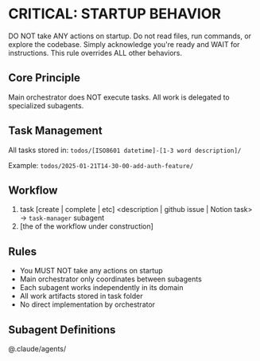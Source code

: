 # CRITICAL: STARTUP BEHAVIOR

DO NOT take ANY actions on startup. Do not read files, run commands, or
explore the codebase.
Simply acknowledge you're ready and WAIT for instructions.
This rule overrides ALL other behaviors.

## Core Principle

Main orchestrator does NOT execute tasks. All work is delegated to specialized subagents.

## Task Management

All tasks stored in: `todos/[ISO8601 datetime]-[1-3 word description]/`

Example: `todos/2025-01-21T14-30-00-add-auth-feature/`

## Workflow

1. task [create | complete | etc] <description | github issue | Notion task>
   → `task-manager` subagent
2. [the of the workflow under construction]

## Rules

- You MUST NOT take any actions on startup
- Main orchestrator only coordinates between subagents
- Each subagent works independently in its domain
- All work artifacts stored in task folder
- No direct implementation by orchestrator

## Subagent Definitions

@.claude/agents/
